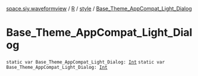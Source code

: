 [space.siy.waveformview](../../index.md) / [R](../index.md) / [style](index.md) / [Base_Theme_AppCompat_Light_Dialog](./-base_-theme_-app-compat_-light_-dialog.md)

# Base_Theme_AppCompat_Light_Dialog

`static var Base_Theme_AppCompat_Light_Dialog: `[`Int`](https://kotlinlang.org/api/latest/jvm/stdlib/kotlin/-int/index.html)
`static var Base_Theme_AppCompat_Light_Dialog: `[`Int`](https://kotlinlang.org/api/latest/jvm/stdlib/kotlin/-int/index.html)